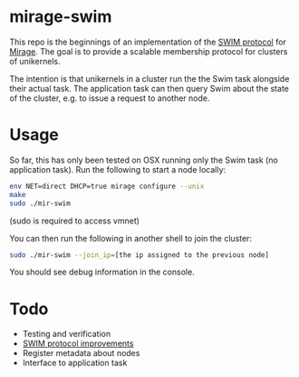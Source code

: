 # mirage-swim

This repo is the beginnings of an implementation of the [SWIM protocol](http://www.cs.cornell.edu/~asdas/research/dsn02-SWIM.pdf) for [Mirage](https://mirage.io/). The goal is to provide a scalable membership protocol for clusters of unikernels.

The intention is that unikernels in a cluster run the the Swim task alongside their actual task. The application task can then query Swim about the state of the cluster, e.g. to issue a request to another node.

# Usage

So far, this has only been tested on OSX running only the Swim task (no application task). Run the following to start a node locally:

```bash
env NET=direct DHCP=true mirage configure --unix
make
sudo ./mir-swim
```

(sudo is required to access vmnet)

You can then run the following in another shell to join the cluster:

```bash
sudo ./mir-swim --join_ip=[the ip assigned to the previous node]
```

You should see debug information in the console.

# Todo

- Testing and verification
- [SWIM protocol improvements](https://github.com/hashicorp/memberlist#changes-from-swim)
- Register metadata about nodes
- Interface to application task
